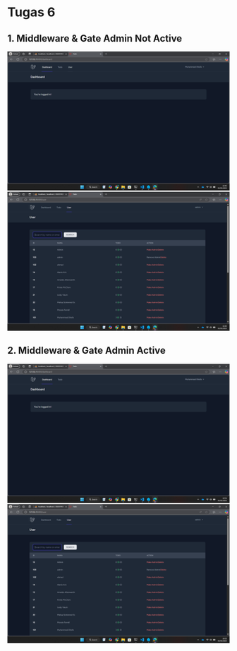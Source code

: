 # Tugas 6 

## 1. Middleware & Gate Admin Not Active
![Alt text](screenshot/tugas7/gate_nonactiveuser.png)
![Alt text](screenshot/tugas7/gate_nonactiveadmin.png)

## 2. Middleware & Gate Admin Active
![Alt text](screenshot/tugas7/gate_user.png)
![Alt text](screenshot/tugas7/gate_admin.png)